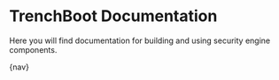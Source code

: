 # TrenchBoot Documentation

Here you will find documentation for building and using security engine
components.

{nav}
